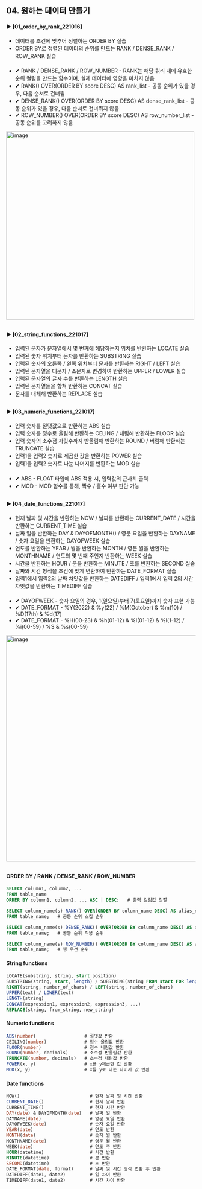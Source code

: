 ####  
## 04. 원하는 데이터 만들기  
#### ► [01_order_by_rank_221016]  
- 데이터를 조건에 맞추어 정렬하는 ORDER BY 실습  
- ORDER BY로 정렬된 데이터의 순위를 만드는 RANK / DENSE_RANK / ROW_RANK 실습  
####  
- ✔︎ RANK / DENSE_RANK / ROW_NUMBER - RANK는 해당 쿼리 내에 유효한 순위 컬럼을 만드는 함수이며, 실제 데이터에 영향을 미치지 않음  
- ✔︎ RANK() OVER(ORDER BY score DESC) AS rank_list - 공동 순위가 있을 경우, 다음 순서로 건너뜀  
- ✔︎ DENSE_RANK() OVER(ORDER BY score DESC) AS dense_rank_list - 공동 순위가 있을 경우, 다음 순서로 건너뛰지 않음  
- ✔︎ ROW_NUMBER() OVER(ORDER BY score DESC) AS row_number_list - 공동 순위를 고려하지 않음  
<img width="500" alt="image" src="https://user-images.githubusercontent.com/109773795/195994270-ce4c68be-1483-4939-8cc6-328cc050d27d.png">  

##
#### ► [02_string_functions_221017]  
- 입력된 문자가 문자열에서 몇 번째에 해당하는지 위치를 반환하는 LOCATE 실습  
- 입력된 숫자 위치부터 문자를 반환하는 SUBSTRING 실습  
- 입력된 숫자의 오른쪽 / 왼쪽 위치부터 문자를 반환하는 RIGHT / LEFT 실습  
- 입력된 문자열을 대문자 / 소문자로 변경하여 반환하는 UPPER / LOWER 실습  
- 입력된 문자열의 글자 수를 반환하는 LENGTH 실습  
- 입력된 문자열들을 합쳐 반환하는 CONCAT 실습  
- 문자를 대체해 반환하는 REPLACE 실습  
##
#### ► [03_numeric_functions_221017]  
- 입력 숫자를 절댓값으로 반환하는 ABS 실습  
- 입력 숫자를 정수로 올림해 반환하는 CELING / 내림해 반환하는 FLOOR 실습  
- 입력 숫자의 소수점 자릿수까지 반올림해 반환하는 ROUND / 버림해 반환하는 TRUNCATE 실습  
- 입력1을 입력2 숫자로 제곱한 값을 반환하는 POWER 실습  
- 입력1을 입력2 숫자로 나눈 나머지를 반환하는 MOD 실습  
####  
- ✔︎ ABS - FLOAT 타입에 ABS 적용 시, 입력값의 근사치 출력  
- ✔︎ MOD - MOD 함수를 통해, 짝수 / 홀수 여부 판단 가능  
##
#### ► [04_date_functions_221017]  
- 현재 날짜 및 시간을 반환하는 NOW / 날짜를 반환하는 CURRENT_DATE / 시간을 반환하는 CURRENT_TIME 실습  
- 날짜 일을 반환하는 DAY & DAYOFMONTH() / 영문 요일을 반환하는 DAYNAME / 숫자 요일을 반환하는 DAYOFWEEK 실습  
- 연도를 반환하는 YEAR / 월을 반환하는 MONTH / 영문 월을 반환하는 MONTHNAME / 연도의 몇 번째 주인지 반환하는 WEEK 실습  
- 시간을 반환하는 HOUR / 분을 반환하는 MINUTE / 초를 반환하는 SECOND 실습  
- 날짜와 시간 형식을 조건에 맞게 변환하여 반환하는 DATE_FORMAT 실습  
- 입력1에서 입력2의 날짜 차잇값을 반환하는 DATEDIFF / 입력1에서 입력 2의 시간 차잇값을 반환하는 TIMEDIFF 실습  
####  
- ✔︎ DAYOFWEEK - 숫자 요일의 경우, 1(일요일)부터 7(토요일)까지 숫자 표현 가능  
- ✔︎ DATE_FORMAT - %Y(2022) & %y(22) / %M(October) & %m(10) / %D(17th) & %d(17)  
- ✔︎ DATE_FORMAT - %H(00-23) & %h(01-12) & %I(01-12) & %l(1-12) / %i(00-59) / %S & %s(00-59)  
<img width="600" alt="image" src="https://user-images.githubusercontent.com/109773795/196056465-a0b4b38f-3856-4870-8fe3-7dec49d296eb.png">  
  
##
#### ORDER BY / RANK / DENSE_RANK / ROW_NUMBER
``` SQL
SELECT column1, column2, ...
FROM table_name
ORDER BY column1, column2, ... ASC | DESC;   # 출력 컬럼값 정렬
```
``` SQL
SELECT column_name(s) RANK() OVER(ORDER BY column_name DESC) AS alias_name
FROM table_name;   # 공동 순위 스킵 순위
```
``` SQL
SELECT column_name(s) DENSE_RANK() OVER(ORDER BY column_name DESC) AS alias_name
FROM table_name;   # 공동 순위 적용 순위
```
``` SQL
SELECT column_name(s) ROW_NUMBER() OVER(ORDER BY column_name DESC) AS alias_name
FROM table_name;   # 행 우선 순위
```
#### String functions
``` SQL
LOCATE(substring, string, start position)                                    # 문자 위치 반환
SUBSTRING(string, start, length) / SUBSTRING(string FROM start FOR length)   # 입력 숫자 위치부터 문자 반환
RIGHT(string, number_of_chars) / LEFT(string, number_of_chars)               # 오른쪽 / 왼쪽 문자 반환
UPPER(text) / LOWER(text)                                                    # 대문자 / 소문자 변경 문자열 반환
LENGTH(string)                                                               # 문자열 수 반환
CONCAT(expression1, expression2, expression3, ...)                           # 합친 문자열 반환
REPLACE(string, from_string, new_string)                                     # 문자 대체한 문자열 반환
```
#### Numeric functions
``` SQL
ABS(number)                  # 절댓값 반환
CEILING(number)              # 정수 올림값 반환
FLOOR(number)                # 정수 내림값 반환
ROUND(number, decimals)      # 소수점 반올림값 반환
TRUNCATE(number, decimals)   # 소수점 내림값 반환
POWER(x, y)                  # x를 y제곱한 값 반환
MOD(x, y)                    # x를 y로 나눈 나머지 값 반환
```
#### Date functions
``` SQL
NOW()                          # 현재 날짜 및 시간 반환
CURRENT_DATE()                 # 현재 날짜 반환
CURRENT_TIME()                 # 현재 시간 반환
DAY(date) & DAYOFMONTH(date)   # 날짜 일 반환
DAYNAME(date)                  # 영문 요일 반환
DAYOFWEEK(date)                # 숫자 요일 반환
YEAR(date)                     # 연도 반환
MONTH(date)                    # 숫자 월 반환
MONTHNAME(date)                # 영문 월 반환
WEEK(date)                     # 연도 주 반환
HOUR(datetime)                 # 시간 반환
MINUTE(datetime)               # 분 반환
SECOND(datetime)               # 초 반환
DATE_FORMAT(date, format)      # 날짜 및 시간 형식 변환 후 반환
DATEDIFF(date1, date2)         # 일 차이 반환
TIMEDIFF(date1, date2)         # 시간 차이 반환
```
####
